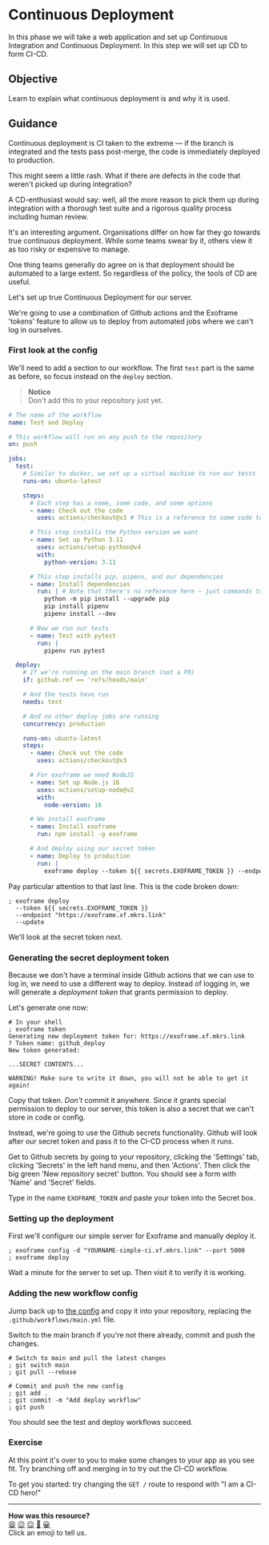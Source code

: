 # Continuous Deployment

In this phase we will take a web application and set up Continuous Integration
and Continuous Deployment. In this step we will set up CD to form CI-CD.

## Objective

Learn to explain what continuous deployment is and why it is used.

## Guidance

Continuous deployment is CI taken to the extreme — if the branch is integrated
and the tests pass post-merge, the code is immediately deployed to production.

This might seem a little rash. What if there are defects in the code that
weren't picked up during integration?

A CD-enthusiast would say: well, all the more reason to pick them up during
integration with a thorough test suite and a rigorous quality process including
human review.

It's an interesting argument. Organisations differ on how far they go towards
true continuous deployment. While some teams swear by it, others view it as too
risky or expensive to manage.

One thing teams generally do agree on is that deployment should be automated to
a large extent. So regardless of the policy, the tools of CD are useful.

Let's set up true Continuous Deployment for our server.

We're going to use a combination of Github actions and the Exoframe 'tokens'
feature to allow us to deploy from automated jobs where we can't log in
ourselves.

### First look at the config

We'll need to add a section to our workflow. The first `test` part is the same
as before, so focus instead on the `deploy` section.

> **Notice**  
> Don't add this to your repository just yet.

```yml
# The name of the workflow
name: Test and Deploy

# This workflow will run on any push to the repository
on: push

jobs:
  test:
    # Similar to docker, we set up a virtual machine to run our tests
    runs-on: ubuntu-latest

    steps:
      # Each step has a name, some code, and some options
      - name: Check out the code
        uses: actions/checkout@v3 # This is a reference to some code to run

      # This step installs the Python version we want
      - name: Set up Python 3.11
        uses: actions/setup-python@v4
        with:
          python-version: 3.11

      # This step installs pip, pipenv, and our dependencies
      - name: Install dependencies
        run: | # Note that there's no reference here — just commands to run
          python -m pip install --upgrade pip
          pip install pipenv
          pipenv install --dev

      # Now we run our tests
      - name: Test with pytest
        run: |
          pipenv run pytest

  deploy:
    # If we're running on the main branch (not a PR)
    if: github.ref == 'refs/heads/main'

    # And the tests have run
    needs: test

    # And no other deploy jobs are running
    concurrency: production

    runs-on: ubuntu-latest
    steps:
      - name: Check out the code
        uses: actions/checkout@v3

      # For exoframe we need NodeJS
      - name: Set up Node.js 16
        uses: actions/setup-node@v2
        with:
          node-version: 16

      # We install exoframe
      - name: Install exoframe
        run: npm install -g exoframe

      # And deploy using our secret token
      - name: Deploy to production
        run: |
          exoframe deploy --token ${{ secrets.EXOFRAME_TOKEN }} --endpoint "https://exoframe.xf.mkrs.link" --update
```

Pay particular attention to that last line. This is the code broken down:

```shell
; exoframe deploy
  --token ${{ secrets.EXOFRAME_TOKEN }} 
  --endpoint "https://exoframe.xf.mkrs.link" 
  --update
```

We'll look at the secret token next.

### Generating the secret deployment token

Because we don't have a terminal inside Github actions that we can use to log
in, we need to use a different way to deploy. Instead of logging in, we will
generate a _deployment token_ that grants permission to deploy.

Let's generate one now:

```shell
# In your shell
; exoframe token
Generating new deployment token for: https://exoframe.xf.mkrs.link
? Token name: github_deploy
New token generated:

...SECRET CONTENTS...

WARNING! Make sure to write it down, you will not be able to get it again!
```

Copy that token. _Don't_ commit it anywhere. Since it grants special permission
to deploy to our server, this token is also a secret that we can't store in code
or config.

Instead, we're going to use the Github secrets functionality. Github will look
after our secret token and pass it to the CI-CD process when it runs.

Get to Github secrets by going to your repository, clicking the 'Settings' tab,
clicking 'Secrets' in the left hand menu, and then 'Actions'. Then click the big
green 'New repository secret' button. You should see a form with 'Name' and
'Secret' fields.

Type in the name `EXOFRAME_TOKEN` and paste your token into the Secret box.

### Setting up the deployment

First we'll configure our simple server for Exoframe and manually deploy it.

```shell
; exoframe config -d "YOURNAME-simple-ci.xf.mkrs.link" --port 5000
; exoframe deploy
```

Wait a minute for the server to set up. Then visit it to verify it is working.

### Adding the new workflow config

Jump back up to [the config](#first-look-at-the-config) and copy it into your
repository, replacing the `.github/workflows/main.yml` file.

Switch to the main branch if you're not there already, commit and push the
changes.

```shell
# Switch to main and pull the latest changes
; git switch main
; git pull --rebase 

# Commit and push the new config
; git add .
; git commit -m "Add deploy workflow"
; git push
```

You should see the test and deploy workflows succeed.

### Exercise

At this point it's over to you to make some changes to your app as you see fit.
Try branching off and merging in to try out the CI-CD workflow.

To get you started: try changing the `GET /` route to respond with "I am a CI-CD
hero!"

<!-- OMITTED -->


<!-- BEGIN GENERATED SECTION DO NOT EDIT -->

---

**How was this resource?**  
[😫](https://airtable.com/shrUJ3t7KLMqVRFKR?prefill_Repository=makersacademy%2Fcloud-deployment&prefill_File=03_shipping%2F02_cd.md&prefill_Sentiment=😫) [😕](https://airtable.com/shrUJ3t7KLMqVRFKR?prefill_Repository=makersacademy%2Fcloud-deployment&prefill_File=03_shipping%2F02_cd.md&prefill_Sentiment=😕) [😐](https://airtable.com/shrUJ3t7KLMqVRFKR?prefill_Repository=makersacademy%2Fcloud-deployment&prefill_File=03_shipping%2F02_cd.md&prefill_Sentiment=😐) [🙂](https://airtable.com/shrUJ3t7KLMqVRFKR?prefill_Repository=makersacademy%2Fcloud-deployment&prefill_File=03_shipping%2F02_cd.md&prefill_Sentiment=🙂) [😀](https://airtable.com/shrUJ3t7KLMqVRFKR?prefill_Repository=makersacademy%2Fcloud-deployment&prefill_File=03_shipping%2F02_cd.md&prefill_Sentiment=😀)  
Click an emoji to tell us.

<!-- END GENERATED SECTION DO NOT EDIT -->

